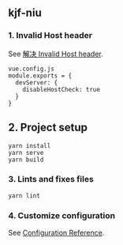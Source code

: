 ## kjf-niu

### 1. Invalid Host header
See [解决 Invalid Host header](https://www.xuanmo.xin/details/2869).
```javacript
vue.config.js
module.exports = {
  devServer: {
    disableHostCheck: true
  }
}
```

## 2. Project setup
```
yarn install
yarn serve
yarn build
```

### 3. Lints and fixes files
```
yarn lint
```

### 4. Customize configuration
See [Configuration Reference](https://cli.vuejs.org/config/).

